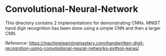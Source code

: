 # Convolutional-Neural-Network
This directory contains 2 implementations for demonstrating CNNs. MNIST hand digit recognition has been done using a simple CNN and then a larger CNN.

Reference: https://machinelearningmastery.com/handwritten-digit-recognition-using-convolutional-neural-networks-python-keras/